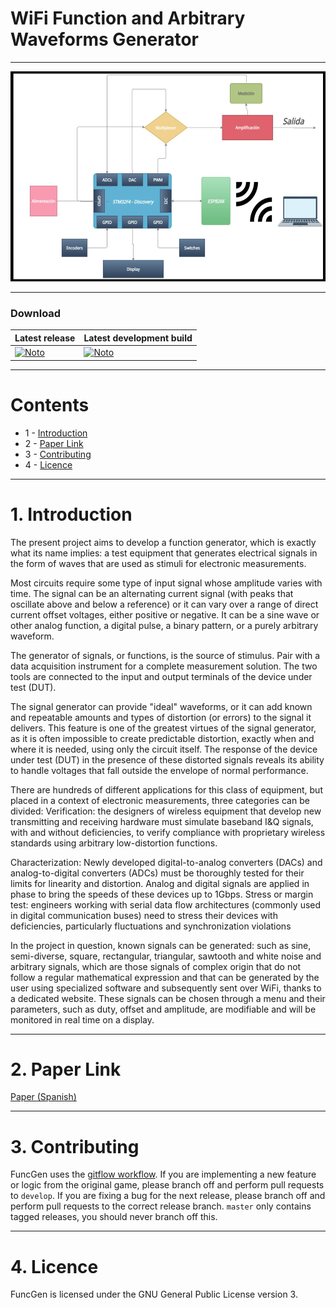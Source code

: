 
# WiFi Function and Arbitrary Waveforms Generator

---

![Project.Cover](funcGen.jpg)

---

### Download
| Latest release | Latest development build |
|----------------|--------------------------|
| [![Noto](https://img.shields.io/badge/master-v1.0-green.svg)](https://github.com/NotoFederico/FuncGen/tree/main) | [![Noto](https://img.shields.io/badge/develop-v2.0+-blue.svg)](https://github.com/NotoFederico/FuncGen/tree/dev) |

---

# Contents
- 1 - [Introduction](#1-introduction)
- 2 - [Paper Link](#3-paper-link)
- 3 - [Contributing](#4-contributing)
- 4 - [Licence](#5-licence)

---

# 1. Introduction

The present project aims to develop a function generator, which is exactly what its name implies: a test equipment that generates electrical signals in the form of waves that are used as stimuli for electronic measurements.

Most circuits require some type of input signal whose amplitude varies with time. The signal can be an alternating current signal (with peaks that oscillate above and below a reference) or it can vary over a range of direct current offset voltages, either positive or negative. It can be a sine wave or other analog function, a digital pulse, a binary pattern, or a purely arbitrary waveform.

The generator of signals, or functions, is the source of stimulus. Pair with a data acquisition instrument for a complete measurement solution. The two tools are connected to the input and output terminals of the device under test (DUT).

The signal generator can provide "ideal" waveforms, or it can add known and repeatable amounts and types of distortion (or errors) to the signal it delivers. This feature is one of the greatest virtues of the signal generator, as it is often impossible to create predictable distortion, exactly when and where it is needed, using only the circuit itself. The response of the device under test (DUT) in the presence of these distorted signals reveals its ability to handle voltages that fall outside the envelope of normal performance.

There are hundreds of different applications for this class of equipment, but placed in a context of electronic measurements, three categories can be divided: Verification: the designers of wireless equipment that develop new transmitting and receiving hardware must simulate baseband I&Q signals, with and without deficiencies, to verify compliance with proprietary wireless standards using arbitrary low-distortion functions.

Characterization: Newly developed digital-to-analog converters (DACs) and analog-to-digital converters (ADCs) must be thoroughly tested for their limits for linearity and distortion. Analog and digital signals are applied in phase to bring the speeds of these devices up to 1Gbps. Stress or margin test: engineers working with serial data flow architectures (commonly used in digital communication buses) need to stress their devices with deficiencies, particularly fluctuations and synchronization violations

In the project in question, known signals can be generated: such as sine, semi-diverse, square, rectangular, triangular, sawtooth and white noise and arbitrary signals, which are those signals of complex origin that do not follow a regular mathematical expression and that can be generated by the user using specialized software and subsequently sent over WiFi, thanks to a dedicated website. These signals can be chosen through a menu and their parameters, such as duty, offset and amplitude, are modifiable and will be monitored in real time on a display.

---

# 2. Paper Link

[Paper (Spanish)](https://github.com/NotoFederico/FuncGen/blob/main/FuncGen_STM32DISCO/Informe.pdf)


---

# 3. Contributing

FuncGen uses the [gitflow workflow](https://www.atlassian.com/git/tutorials/comparing-workflows#gitflow-workflow). If you are implementing a new feature or logic from the original game, please branch off and perform pull requests to ```develop```. If you are fixing a bug for the next release, please branch off and perform pull requests to the correct release branch. ```master``` only contains tagged releases, you should never branch off this.

---

# 4. Licence

FuncGen is licensed under the GNU General Public License version 3.

